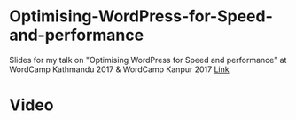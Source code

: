 # Optimising-WordPress-for-Speed-and-performance
Slides for my talk on "Optimising WordPress for Speed and performance" at WordCamp Kathmandu 2017 &amp; WordCamp Kanpur 2017
[Link](https://www.google.com)

# Video
